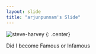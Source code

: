 ```yaml
---
layout: slide
title: "arjunpunnam's Slide"
---
```


![steve-harvey](https://cloud.githubusercontent.com/assets/16547949/25401187/0af0e288-29c3-11e7-9a88-38efd8b375cc.jpg)
{: .center}

Did I become Famous or Infamous
